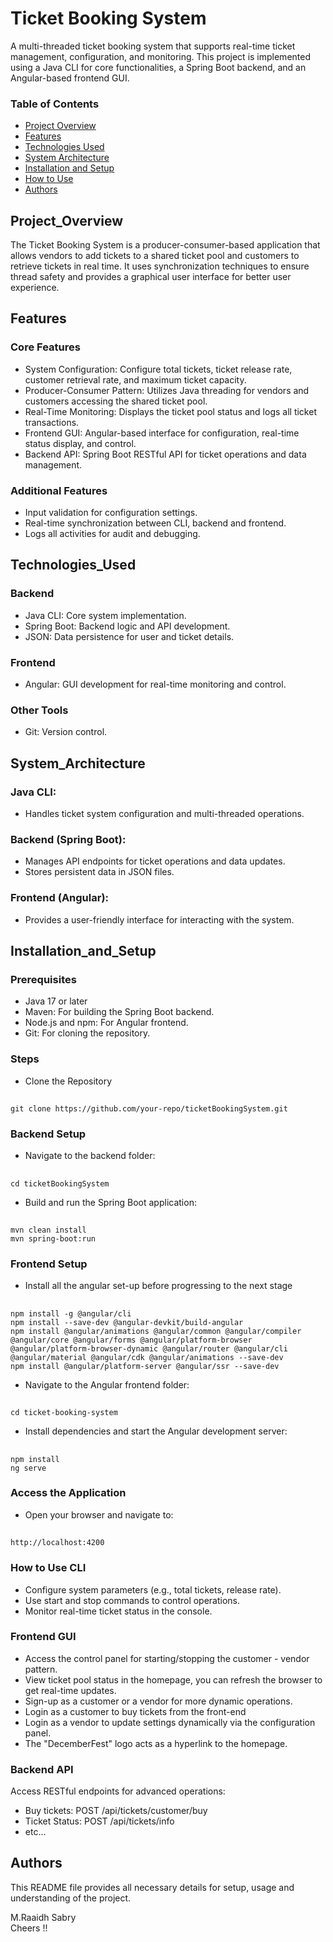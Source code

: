 # Ticket Booking System

A multi-threaded ticket booking system that supports real-time ticket management, configuration, and monitoring. This project is implemented using a Java CLI for core functionalities, a Spring Boot backend, and an Angular-based frontend GUI.

### Table of Contents
- [Project Overview](#Project_Overview)
- [Features](#Features)
- [Technologies Used](#Technologies_Used)
- [System Architecture](#System_Architecture)
- [Installation and Setup](#Installation_and_Setup)
- [How to Use](#How_to_Use)
- [Authors](#Authors)

## Project_Overview

The Ticket Booking System is a producer-consumer-based application that allows vendors to add tickets to a shared ticket pool and customers to retrieve tickets in real time. It uses synchronization techniques to ensure thread safety and provides a graphical user interface for better user experience.

## Features

### Core Features

- System Configuration: Configure total tickets, ticket release rate, customer retrieval rate, and maximum ticket capacity.
- Producer-Consumer Pattern: Utilizes Java threading for vendors and customers accessing the shared ticket pool.
- Real-Time Monitoring: Displays the ticket pool status and logs all ticket transactions.
- Frontend GUI: Angular-based interface for configuration, real-time status display, and control.
- Backend API: Spring Boot RESTful API for ticket operations and data management.

### Additional Features

- Input validation for configuration settings.
- Real-time synchronization between CLI, backend and frontend.
- Logs all activities for audit and debugging.

## Technologies_Used

### Backend

- Java CLI: Core system implementation.
- Spring Boot: Backend logic and API development.
- JSON: Data persistence for user and ticket details.

### Frontend

- Angular: GUI development for real-time monitoring and control.

### Other Tools

- Git: Version control.

## System_Architecture

### Java CLI:

- Handles ticket system configuration and multi-threaded operations.

### Backend (Spring Boot):

- Manages API endpoints for ticket operations and data updates.
- Stores persistent data in JSON files.

### Frontend (Angular):

- Provides a user-friendly interface for interacting with the system.

## Installation_and_Setup

### Prerequisites

- Java 17 or later
- Maven: For building the Spring Boot backend.
- Node.js and npm: For Angular frontend.
- Git: For cloning the repository.

### Steps

- Clone the Repository

##
    git clone https://github.com/your-repo/ticketBookingSystem.git

### Backend Setup

- Navigate to the backend folder:

##
    cd ticketBookingSystem

- Build and run the Spring Boot application:

##
    mvn clean install
    mvn spring-boot:run

### Frontend Setup

- Install all the angular set-up before progressing to the next stage
  
##
    npm install -g @angular/cli
    npm install --save-dev @angular-devkit/build-angular
    npm install @angular/animations @angular/common @angular/compiler @angular/core @angular/forms @angular/platform-browser @angular/platform-browser-dynamic @angular/router @angular/cli @angular/material @angular/cdk @angular/animations --save-dev
    npm install @angular/platform-server @angular/ssr --save-dev


- Navigate to the Angular frontend folder:

##
    cd ticket-booking-system
    
- Install dependencies and start the Angular development server:

##
    npm install
    ng serve
    
### Access the Application

- Open your browser and navigate to:

##
    http://localhost:4200

### How to Use CLI

- Configure system parameters (e.g., total tickets, release rate).
- Use start and stop commands to control operations.
- Monitor real-time ticket status in the console.

### Frontend GUI

- Access the control panel for starting/stopping the customer - vendor pattern.
- View ticket pool status in the homepage, you can refresh the browser to get real-time updates.
- Sign-up as a customer or a vendor for more dynamic operations.
- Login as a customer to buy tickets from the front-end
- Login as a vendor to update settings dynamically via the configuration panel.
- The "DecemberFest" logo acts as a hyperlink to the homepage.

### Backend API

Access RESTful endpoints for advanced operations:

- Buy tickets: POST /api/tickets/customer/buy
- Ticket Status: POST /api/tickets/info
- etc...

## Authors

This README file provides all necessary details for setup, usage and understanding of the project.

M.Raaidh Sabry <br>
Cheers !!







